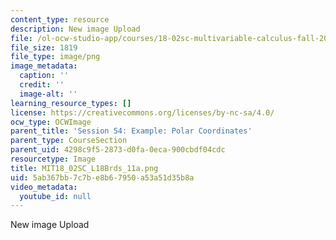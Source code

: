```yaml
---
content_type: resource
description: New image Upload
file: /ol-ocw-studio-app/courses/18-02sc-multivariable-calculus-fall-2010/5ab367bb7c7be8b67950a53a51d35b8a_MIT18_02SC_L18Brds_11a.png
file_size: 1819
file_type: image/png
image_metadata:
  caption: ''
  credit: ''
  image-alt: ''
learning_resource_types: []
license: https://creativecommons.org/licenses/by-nc-sa/4.0/
ocw_type: OCWImage
parent_title: 'Session 54: Example: Polar Coordinates'
parent_type: CourseSection
parent_uid: 4298c9f5-2873-d0fa-0eca-900cbdf04cdc
resourcetype: Image
title: MIT18_02SC_L18Brds_11a.png
uid: 5ab367bb-7c7b-e8b6-7950-a53a51d35b8a
video_metadata:
  youtube_id: null
---
```

New image Upload